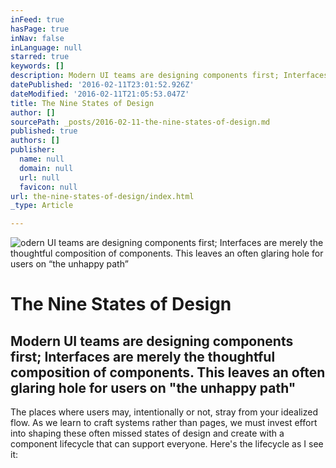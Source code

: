 ```yaml
---
inFeed: true
hasPage: true
inNav: false
inLanguage: null
starred: true
keywords: []
description: Modern UI teams are designing components first; Interfaces are merely the thoughtful composition of components. This leaves an often glaring hole for users on “the unhappy path” 
datePublished: '2016-02-11T23:01:52.926Z'
dateModified: '2016-02-11T21:05:53.047Z'
title: The Nine States of Design
author: []
sourcePath: _posts/2016-02-11-the-nine-states-of-design.md
published: true
authors: []
publisher:
  name: null
  domain: null
  url: null
  favicon: null
url: the-nine-states-of-design/index.html
_type: Article

---
```

![odern UI teams are designing components first; Interfaces are merely the thoughtful composition of components. This leaves an often glaring hole for users on “the unhappy path” ](https://s3-us-west-2.amazonaws.com/the-grid-img/p/3a708e747e9bb1e7d52ced264069e2ca42e33c63.png)

# The Nine States of Design

## Modern UI teams are designing components first; Interfaces are merely the thoughtful composition of components. This leaves an often glaring hole for users on "the unhappy path"

The places where users may, intentionally or not, stray from your idealized flow. As we learn to craft systems rather than pages, we must invest effort into shaping these often missed states of design and create with a component lifecycle that can support everyone. Here's the lifecycle as I see it:
